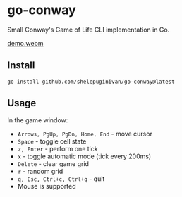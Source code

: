 # go-conway

Small Conway's Game of Life CLI implementation in Go.

[demo.webm](https://github.com/shelepuginivan/go-conway/assets/110753839/def68d38-51cf-4456-860b-09f2315ac539)

## Install

```shell
go install github.com/shelepuginivan/go-conway@latest
```

## Usage

In the game window:
- `Arrows, PgUp, PgDn, Home, End` - move cursor
- `Space` - toggle cell state
- `z, Enter` - perform one tick
- `x` - toggle automatic mode (tick every 200ms)
- `Delete` - clear game grid
- `r` - random grid
- `q, Esc, Ctrl+c, Ctrl+q` - quit
- Mouse is supported
